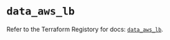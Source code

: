 # `data_aws_lb`

Refer to the Terraform Registory for docs: [`data_aws_lb`](https://registry.terraform.io/providers/hashicorp/aws/5.13.1/docs/data-sources/lb).
